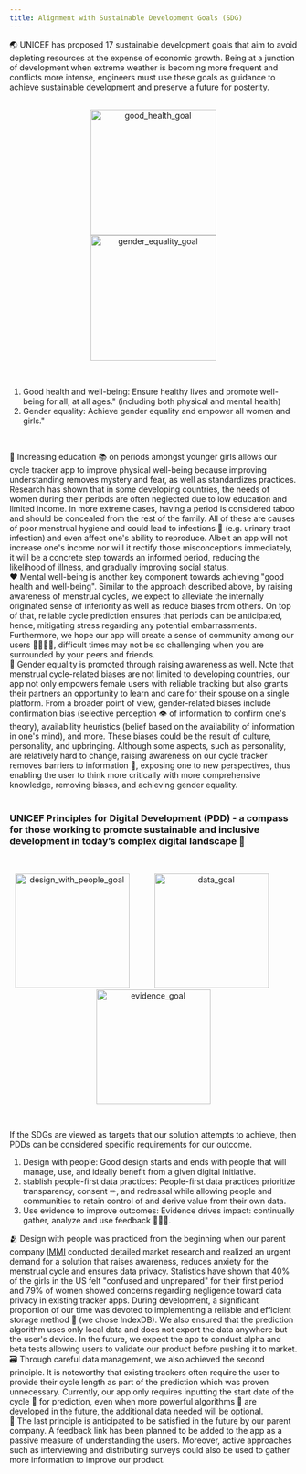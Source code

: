 ```yaml
---
title: Alignment with Sustainable Development Goals (SDG)
---
```


🌏 UNICEF has proposed 17 sustainable development goals that aim to avoid depleting resources at the expense of economic growth. Being at a junction of development when extreme weather is becoming more frequent and conflicts more intense, engineers must use these goals as guidance to achieve sustainable development and preserve a future for posterity. <br />
<br />

<p align="center">
    <img width="220" alt="good_health_goal" src="https://github.com/Technology-for-the-Poorest-Billion/2024-IMMI/assets/98086762/3eef7789-f93e-4682-8bc9-761bbcbb60fe">
    <img width="220" alt="gender_equality_goal" src="https://github.com/Technology-for-the-Poorest-Billion/2024-IMMI/assets/98086762/0f8a6129-3232-4956-85d6-1f7c862bbe31" hspace="40">
</p>
<br />

1. Good health and well-being: Ensure healthy lives and promote well-being for all, at all ages." (including both physical and mental health) <br />
2. Gender equality: Achieve gender equality and empower all women and girls." <br />
<br />

💪 Increasing education 📚 on periods amongst younger girls allows our cycle tracker app to improve physical well-being because improving understanding removes mystery and fear, as well as standardizes practices. Research has shown that in some developing countries, the needs of women during their periods are often neglected due to low education and limited income. In more extreme cases, having a period is considered taboo and should be concealed from the rest of the family. All of these are causes of poor menstrual hygiene and could lead to infections 💉 (e.g. urinary tract infection) and even affect one's ability to reproduce. Albeit an app will not increase one's income nor will it rectify those misconceptions immediately, it will be a concrete step towards an informed period, reducing the likelihood of illness, and gradually improving social status. <br />
❤ Mental well-being is another key component towards achieving "good health and well-being". Similar to the approach described above, by raising awareness of menstrual cycles, we expect to alleviate the internally originated sense of inferiority as well as reduce biases from others. On top of that, reliable cycle prediction ensures that periods can be anticipated, hence, mitigating stress regarding any potential embarrassments. Furthermore, we hope our app will create a sense of community among our users 👨‍👩‍👧‍👧, difficult times may not be so challenging when you are surrounded by your peers and friends. <br />
🟰 Gender equality is promoted through raising awareness as well. Note that menstrual cycle-related biases are not limited to developing countries, our app not only empowers female users with reliable tracking but also grants their partners an opportunity to learn and care for their spouse on a single platform. From a broader point of view, gender-related biases include confirmation bias (selective perception 👁 of information to confirm one's theory), availability heuristics (belief based on the availability of information in one's mind), and more. These biases could be the result of culture, personality, and upbringing. Although some aspects, such as personality, are relatively hard to change, raising awareness on our cycle tracker removes barriers to information 🚧, exposing one to new perspectives, thus enabling the user to think more critically with more comprehensive knowledge, removing biases, and achieving gender equality.<br />
<br />

### UNICEF Principles for Digital Development (PDD) - a compass for those working to promote sustainable and inclusive development in today’s complex digital landscape 🧭
<br />

<p align="center">
    <img width="200" alt="design_with_people_goal" src="https://github.com/Technology-for-the-Poorest-Billion/2024-IMMI/assets/98086762/c6c0fb66-4bbf-4380-8dab-e2c0ebdf3645">
    <img width="200" alt="data_goal" src="https://github.com/Technology-for-the-Poorest-Billion/2024-IMMI/assets/98086762/7c224ff5-3ffe-487f-9323-faf3eaf42948" hspace="40">
    <img width="200" alt="evidence_goal" src="https://github.com/Technology-for-the-Poorest-Billion/2024-IMMI/assets/98086762/283b5546-d4d3-407d-9265-bee945a6e68f">
</p>
<br />

If the SDGs are viewed as targets that our solution attempts to achieve, then PDDs can be considered specific requirements for our outcome.
1. Design with people: Good design starts and ends with people that will manage, use, and ideally benefit from a given digital initiative.
2. stablish people-first data practices: People-first data practices prioritize transparency, consent ✏, and redressal while allowing people and communities to retain control of and derive value from their own data.
3. Use evidence to improve outcomes: Evidence drives impact: continually gather, analyze and use feedback 🙂😐🙁.

🫂 Design with people was practiced from the beginning when our parent company [IMMI](https://immiwatch.com/) conducted detailed market research and realized an urgent demand for a solution that raises awareness, reduces anxiety for the menstrual cycle and ensures data privacy. Statistics have shown that 40% of the girls in the US felt "confused and unprepared" for their first period and 79% of women showed concerns regarding negligence toward data privacy in existing tracker apps. During development, a significant proportion of our time was devoted to implementing a reliable and efficient storage method 🔐 (we chose IndexDB). We also ensured that the prediction algorithm uses only local data and does not export the data anywhere but the user's device. In the future, we expect the app to conduct alpha and beta tests allowing users to validate our product before pushing it to market. <br />
🗃 Through careful data management, we also achieved the second principle. It is noteworthy that existing trackers often require the user to provide their cycle length as part of the prediction which was proven unnecessary. Currently, our app only requires inputting the start date of the cycle 📆 for prediction, even when more powerful algorithms 🔢 are developed in the future, the additional data needed will be optional. <br />
💬 The last principle is anticipated to be satisfied in the future by our parent company. A feedback link has been planned to be added to the app as a passive measure of understanding the users. Moreover, active approaches such as interviewing and distributing surveys could also be used to gather more information to improve our product. <br />

